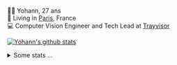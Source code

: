 <p>
  👨🏻 <bold>Yohann</bold>, 27 ans<br/>
  💼 Living in <a href="https://www.google.com/maps?q=paris">Paris</a>, France<br/>
  💻 Computer Vision Engineer and Tech Lead at <a href="https://trayvisor.com/">Trayvisor</a><br/>
</p>

<a href="https://github.com/anuraghazra/github-readme-stats"><img align="center" src="https://github-readme-stats-go94hl40s-yohann84l.vercel.app//api?username=yohann84L&show_icons=true&include_all_commits=true" alt="Yohann's github stats" /> </a>


<details>
  <summary>Some stats ...</summary><br/>
  

<!--START_SECTION:waka-->
![Code Time](http://img.shields.io/badge/Code%20Time-1%2C126%20hrs%2037%20mins-blue)

![Profile Views](http://img.shields.io/badge/Profile%20Views-0-blue)

**🐱 My GitHub Data** 

> 📦 440.8 kB Used in GitHub's Storage 
 > 
> 🚫 Not Opted to Hire
 > 
> 📜 26 Public Repositories 
 > 
> 🔑 21 Private Repositories 
 > 
**I'm an Early 🐤** 

```text
🌞 Morning                14342 commits       ████████░░░░░░░░░░░░░░░░░   31.35 % 
🌆 Daytime                25812 commits       ██████████████░░░░░░░░░░░   56.42 % 
🌃 Evening                5444 commits        ███░░░░░░░░░░░░░░░░░░░░░░   11.90 % 
🌙 Night                  148 commits         ░░░░░░░░░░░░░░░░░░░░░░░░░   00.32 % 
```
📅 **I'm Most Productive on Wednesday** 

```text
Monday                   8335 commits        █████░░░░░░░░░░░░░░░░░░░░   18.22 % 
Tuesday                  8459 commits        █████░░░░░░░░░░░░░░░░░░░░   18.49 % 
Wednesday                10270 commits       ██████░░░░░░░░░░░░░░░░░░░   22.45 % 
Thursday                 9356 commits        █████░░░░░░░░░░░░░░░░░░░░   20.45 % 
Friday                   8557 commits        █████░░░░░░░░░░░░░░░░░░░░   18.71 % 
Saturday                 252 commits         ░░░░░░░░░░░░░░░░░░░░░░░░░   00.55 % 
Sunday                   517 commits         ░░░░░░░░░░░░░░░░░░░░░░░░░   01.13 % 
```


📊 **This Week I Spent My Time On** 

```text
🕑︎ Time Zone: Europe/Paris

💬 Programming Languages: 
CSV                      11 mins             █████████████████████░░░░   83.31 % 
Python                   2 mins              ████░░░░░░░░░░░░░░░░░░░░░   16.29 % 
JSON                     0 secs              ░░░░░░░░░░░░░░░░░░░░░░░░░   00.40 % 

🔥 Editors: 
VS Code                  13 mins             █████████████████████████   100.00 % 

💻 Operating System: 
Mac                      13 mins             █████████████████████████   100.00 % 
```

**I Mostly Code in Python** 

```text
Python                   25 repos            ██████████████░░░░░░░░░░░   54.35 % 
Jupyter Notebook         4 repos             ██░░░░░░░░░░░░░░░░░░░░░░░   08.70 % 
JavaScript               3 repos             ██░░░░░░░░░░░░░░░░░░░░░░░   06.52 % 
HTML                     2 repos             █░░░░░░░░░░░░░░░░░░░░░░░░   04.35 % 
Shell                    1 repo              █░░░░░░░░░░░░░░░░░░░░░░░░   02.17 % 
```




 Last Updated on 27/05/2024 00:33:32 UTC
<!--END_SECTION:waka-->
